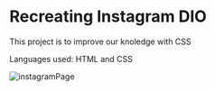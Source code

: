 # Recreating Instagram DIO

This project is to improve our knoledge with CSS

Languages used: HTML and CSS

![instagramPage](https://user-images.githubusercontent.com/100729378/177023059-c036cfd4-2487-45c4-b02a-7b8c1a77a6a3.png)
